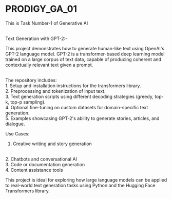 # PRODIGY_GA_01
This is Task Number-1 of Generative AI

<br>
Text Generation with GPT-2:-

<br>

This project demonstrates how to generate human-like text using OpenAI's GPT-2 language model. GPT-2 is a transformer-based deep learning model trained on a large corpus of text data, capable of producing coherent and contextually relevant text given a prompt.

<br>
The repository includes:
<br>
1. Setup and installation instructions for the transformers library.
<br>
2. Preprocessing and tokenization of input text.
<br>
3. Text generation scripts using different decoding strategies (greedy, top-k, top-p sampling).
<br>
4. Optional fine-tuning on custom datasets for domain-specific text generation.
<br>
5. Examples showcasing GPT-2's ability to generate stories, articles, and dialogue.
<br>

Use Cases:
1. Creative writing and story generation
<br>
2. Chatbots and conversational AI
<br>
3. Code or documentation generation
<br>
4. Content assistance tools
<br>

This project is ideal for exploring how large language models can be applied to real-world text generation tasks using Python and the Hugging Face Transformers library.

